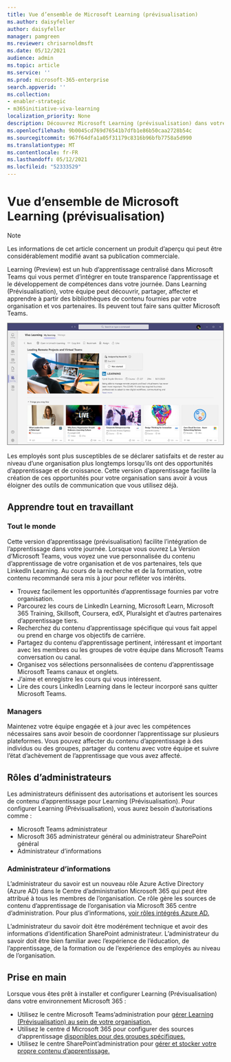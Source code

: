 ```yaml
---
title: Vue d’ensemble de Microsoft Learning (prévisualisation)
ms.author: daisyfeller
author: daisyfeller
manager: pamgreen
ms.reviewer: chrisarnoldmsft
ms.date: 05/12/2021
audience: admin
ms.topic: article
ms.service: ''
ms.prod: microsoft-365-enterprise
search.appverid: ''
ms.collection:
- enabler-strategic
- m365initiative-viva-learning
localization_priority: None
description: Découvrez Microsoft Learning (prévisualisation) dans votre environnement Microsoft 365 web.
ms.openlocfilehash: 9b0045cd769d76541b7dfb1e86b50caa2728b54c
ms.sourcegitcommit: 967f64dfa1a05f31179c8316b96bfb7758a5d990
ms.translationtype: MT
ms.contentlocale: fr-FR
ms.lasthandoff: 05/12/2021
ms.locfileid: "52333529"
---
```

# <a name="overview-of-microsoft-viva-learning-preview"></a>Vue d’ensemble de Microsoft Learning (prévisualisation) 

> [!NOTE]
> Les informations de cet article concernent un produit d’aperçu qui peut être considérablement modifié avant sa publication commerciale. 

Learning (Preview) est un hub d’apprentissage centralisé dans Microsoft Teams qui vous permet d’intégrer en toute transparence l’apprentissage et le développement de compétences dans votre journée. Dans Learning (Prévisualisation), votre équipe peut découvrir, partager, affecter et apprendre à partir des bibliothèques de contenu fournies par votre organisation et vos partenaires. Ils peuvent tout faire sans quitter Microsoft Teams.

   ![Capture d’écran de la page d’accueil De Learning (Prévisualisation) Teams.](../media/learning/learning-home-teams.png)
 
Les employés sont plus susceptibles de se déclarer satisfaits et de rester au niveau d’une organisation plus longtemps lorsqu’ils ont des opportunités d’apprentissage et de croissance. Cette version d’apprentissage facilite la création de ces opportunités pour votre organisation sans avoir à vous éloigner des outils de communication que vous utilisez déjà.

## <a name="learn-while-working"></a>Apprendre tout en travaillant

### <a name="everyone"></a>Tout le monde

Cette version d’apprentissage (prévisualisation) facilite l’intégration de l’apprentissage dans votre journée. Lorsque vous ouvrez La Version d’Microsoft Teams, vous voyez une vue personnalisée du contenu d’apprentissage de votre organisation et de vos partenaires, tels que LinkedIn Learning. Au cours de la recherche et de la formation, votre contenu recommandé sera mis à jour pour refléter vos intérêts.

- Trouvez facilement les opportunités d’apprentissage fournies par votre organisation.
- Parcourez les cours de LinkedIn Learning, Microsoft Learn, Microsoft 365 Training, Skillsoft, Coursera, edX, Pluralsight et d’autres partenaires d’apprentissage tiers.
- Recherchez du contenu d’apprentissage spécifique qui vous fait appel ou prend en charge vos objectifs de carrière.
- Partagez du contenu d’apprentissage pertinent, intéressant et important avec les membres ou les groupes de votre équipe dans Microsoft Teams conversation ou canal.
- Organisez vos sélections personnalisées de contenu d’apprentissage Microsoft Teams canaux et onglets.
- J’aime et enregistre les cours qui vous intéressent.
- Lire des cours LinkedIn Learning dans le lecteur incorporé sans quitter Microsoft Teams.

### <a name="managers"></a>Managers

Maintenez votre équipe engagée et à jour avec les compétences nécessaires sans avoir besoin de coordonner l’apprentissage sur plusieurs plateformes. Vous pouvez affecter du contenu d’apprentissage à des individus ou des groupes, partager du contenu avec votre équipe et suivre l’état d’achèvement de l’apprentissage que vous avez affecté.

## <a name="admin-roles"></a>Rôles d’administrateurs

Les administrateurs définissent des autorisations et autorisent les sources de contenu d’apprentissage pour Learning (Prévisualisation). Pour configurer Learning (Prévisualisation), vous aurez besoin d’autorisations comme :

- Microsoft Teams administrateur
- Microsoft 365 administrateur général ou administrateur SharePoint général
- Administrateur d’informations

### <a name="knowledge-admin"></a>Administrateur d’informations

L’administrateur du savoir est un nouveau rôle Azure Active Directory (Azure AD) dans le Centre d’administration Microsoft 365 qui peut être attribué à tous les membres de l’organisation. Ce rôle gère les sources de contenu d’apprentissage de l’organisation via Microsoft 365 centre d’administration. Pour plus d’informations, [voir rôles intégrés Azure AD.](/azure/active-directory/roles/permissions-reference#knowledge-administrator)

L’administrateur du savoir doit être modérément technique et avoir des informations d’identification SharePoint administrateur. L’administrateur du savoir doit être bien familiar avec l’expérience de l’éducation, de l’apprentissage, de la formation ou de l’expérience des employés au niveau de l’organisation.

## <a name="get-started"></a>Prise en main

Lorsque vous êtes prêt à installer et configurer Learning (Prévisualisation) dans votre environnement Microsoft 365 :

- Utilisez le centre Microsoft Teams’administration pour [gérer Learning (Prévisualisation) au sein de votre organisation.](set-up-teams-admin-center.md)
- Utilisez le centre d Microsoft 365 pour configurer des sources d’apprentissage [disponibles pour des groupes spécifiques.](content-sources-365-admin-center.md)
- Utilisez le centre SharePoint’administration pour [gérer et stocker votre propre contenu d’apprentissage.](configure-sharepoint-content-source.md)




